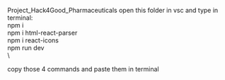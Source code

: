 Project_Hack4Good_Pharmaceuticals open this folder in vsc and type in terminal:\
npm i\
npm i html-react-parser\
npm i react-icons\
npm run dev\
\

copy those 4 commands and paste them in terminal
